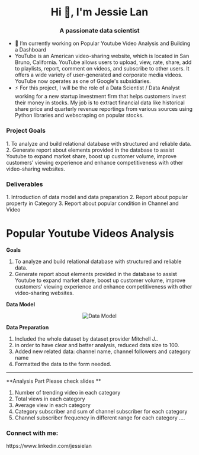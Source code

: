 <h1 align="center">Hi 👋, I'm Jessie Lan</h1>
<h3 align="center">A passionate data scientist</h3>

- 🔭 I’m currently working on Popular Youtube Video Analysis and Building a Dashboard
- YouTube is an American video-sharing website, which is located in San Bruno, California. YouTube allows users to upload, view, rate, share, add to playlists, report, comment on videos, and subscribe to other users. It offers a wide variety of user-generated and corporate media videos. YouTube now operates as one of Google's subsidiaries.
- ⚡ For this project, I will be the role of a Data Scientist / Data Analyst working for a new startup investment firm that helps customers invest their money in stocks. My job is to extract financial data like historical share price and quarterly revenue reportings from various sources using Python libraries and webscraping on popular stocks.

<h3 align="left">Project Goals</h3>
<p align="left">
1.	To analyze and build relational database with structured and reliable data.
2.	Generate report about elements provided in the database to assist Youtube to expand market share, boost up customer volume, improve customers’ viewing experience and enhance competitiveness with other video-sharing websites. 
</p>
<h3 align="left">Deliverables</h3>
<p align="left">
1.	Introduction of data model and data preparation
2.	Report about popular property in Category
3.	Report about popular condition in Channel and Video  

# Popular Youtube Videos Analysis
**Goals**

1. To analyze and build relational database with structured and reliable data.
2. Generate report about elements provided in the database to assist Youtube to expand market share, boost up customer volume, improve customers&#39; viewing experience and enhance competitiveness with other video-sharing websites.
 

**Data Model**
 <p align="center"> 
  <img src="https://github.com/Ljx4261/SQL-project-Youtube-Business-Analysis/blob/main/youtuBe_jl11190.jpg?raw=true " width= "auto" alt="Data Model"> 
  </p>

**Data Preparation**

1. Included the whole dataset by dataset provider Mitchell J..
2. in order to have clear and better analysis, reduced data size to 100.
3. Added new related data: channel name, channel followers and category name
4. Formatted the data to the form needed.
---
**Analysis Part Please check slides **

1. Number of trending video in each category
2. Total views in each category
3. Average view in each category
4. Category subscriber and sum of channel subscriber for each category
5. Channel subscriber frequency in different range for each category
....
<h3 align="left">Connect with me:</h3>https://www.linkedin.com/jessielan
